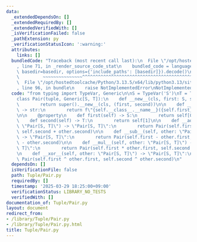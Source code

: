```yaml
---
data:
  _extendedDependsOn: []
  _extendedRequiredBy: []
  _extendedVerifiedWith: []
  _isVerificationFailed: false
  _pathExtension: py
  _verificationStatusIcon: ':warning:'
  attributes:
    links: []
  bundledCode: "Traceback (most recent call last):\n  File \"/opt/hostedtoolcache/Python/3.13.5/x64/lib/python3.13/site-packages/onlinejudge_verify/documentation/build.py\"\
    , line 71, in _render_source_code_stat\n    bundled_code = language.bundle(stat.path,\
    \ basedir=basedir, options={'include_paths': [basedir]}).decode()\n          \
    \         ~~~~~~~~~~~~~~~^^^^^^^^^^^^^^^^^^^^^^^^^^^^^^^^^^^^^^^^^^^^^^^^^^^^^^^^^^^^^^^^^^\n\
    \  File \"/opt/hostedtoolcache/Python/3.13.5/x64/lib/python3.13/site-packages/onlinejudge_verify/languages/python.py\"\
    , line 96, in bundle\n    raise NotImplementedError\nNotImplementedError\n"
  code: "from typing import TypeVar, Generic\n\nS = TypeVar('S')\nT = TypeVar('T')\n\
    class Pair(tuple, Generic[S, T]):\n    def __new__(cls, first: S, second: T):\n\
    \        return super().__new__(cls, (first, second))\n\n    def __repr__(self)\
    \ -> str:\n        return f\"{self.__class__.__name__}({self.first}, {self.second})\"\
    \n\n    @property\n    def first(self) -> S:\n        return self[0]\n\n    @property\n\
    \    def second(self) -> T:\n        return self[1]\n\n    def __add__(self, other:\
    \ \"Pair[S, T]\") -> \"Pair[S, T]\":\n        return Pair(self.first + other.first,\
    \ self.second + other.second)\n\n    def __sub__(self, other: \"Pair[S, T]\")\
    \ -> \"Pair[S, T]\":\n        return Pair(self.first - other.first, self.second\
    \ - other.second)\n\n    def __mul__(self, other: \"Pair[S, T]\") -> \"Pair[S,\
    \ T]\":\n        return Pair(self.first * other.first, self.second * other.second)\n\
    \n    def __xor__(self, other: \"Pair[S, T]\") -> \"Pair[S, T]\":\n        return\
    \ Pair(self.first ^ other.first, self.second ^ other.second)\n"
  dependsOn: []
  isVerificationFile: false
  path: Tuple/Pair.py
  requiredBy: []
  timestamp: '2025-03-29 18:25:00+09:00'
  verificationStatus: LIBRARY_NO_TESTS
  verifiedWith: []
documentation_of: Tuple/Pair.py
layout: document
redirect_from:
- /library/Tuple/Pair.py
- /library/Tuple/Pair.py.html
title: Tuple/Pair.py
---
```

